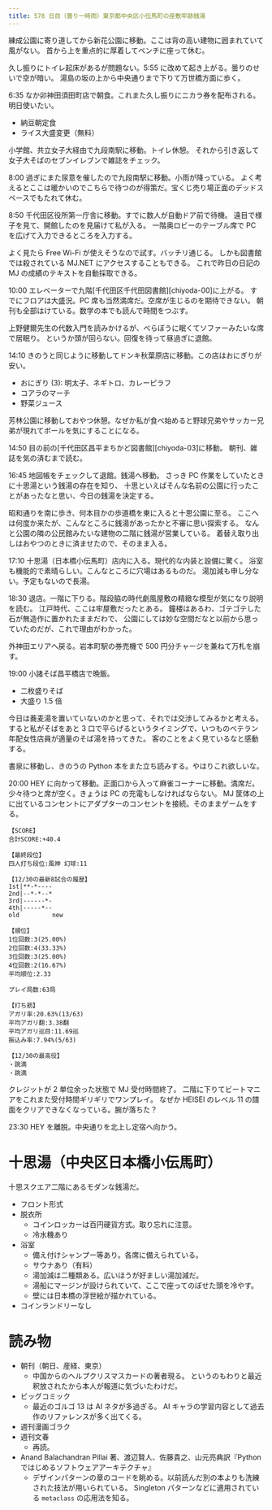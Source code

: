 ```yaml
---
title: 578 日目（曇り一時雨）東京都中央区小伝馬町の座敷牢跡銭湯
---
```


練成公園に寄り道してから新花公園に移動。ここは背の高い建物に囲まれていて風がない。
首から上を重点的に厚着してベンチに座って休む。

久し振りにトイレ起床があるが問題ない。5:55 に改めて起き上がる。曇りのせいで空が暗い。
湯島の坂の上から中央通りまで下りて万世橋方面に歩く。

6:35 なか卯神田須田町店で朝食。これまた久し振りにニカラ券を配布される。明日使いたい。
* 納豆朝定食
* ライス大盛変更（無料）

小学館、共立女子大経由で九段南駅に移動。トイレ休憩。
それから引き返して女子大そばのセブンイレブンで雑誌をチェック。

8:00 過ぎにまた尿意を催したので九段南駅に移動。小雨が降っている。
よく考えるとここは暖かいのでこちらで待つのが得策だ。宝くじ売り場正面のデッドスペースでもたれて休む。

8:50 千代田区役所第一庁舎に移動。すでに数人が自動ドア前で待機。
遠目で様子を見て、開館したのを見届けて私が入る。
一階奥ロビーのテーブル席で PC を広げて入力できるところを入力する。

よく見たら Free Wi-Fi が使えそうなので試す。バッチリ通じる。
しかも図書館では殺されている MJ.NET にアクセスすることもできる。
これで昨日の日記の MJ の成績のテキストを自動採取できる。

10:00 エレベーターで九階[千代田区千代田図書館][chiyoda-00]に上がる。
すでにフロアは大盛況。PC 席も当然満席だ。空席が生じるのを期待できない。
朝刊も全部はけている。数学の本でも読んで時間をつぶす。

上野健爾先生の代数入門を読みかけるが、べらぼうに眠くてソファーみたいな席で居眠り。
というか頭が回らない。回復を待って昼過ぎに退館。

14:10 きのうと同じように移動してドンキ秋葉原店に移動。この店はおにぎりが安い。
* おにぎり (3): 明太子、ネギトロ、カレーピラフ
* コアラのマーチ
* 野菜ジュース

芳林公園に移動しておやつ休憩。なぜか私が食べ始めると野球兄弟やサッカー兄弟が現れてボールを気にすることになる。

14:50 目の前の[千代田区昌平まちかど図書館][chiyoda-03]に移動。
朝刊、雑誌を気の済むまで読む。

16:45 地図帳をチェックして退館。銭湯へ移動。
さっき PC 作業をしていたときに十思湯という銭湯の存在を知り、
十思といえばそんな名前の公園に行ったことがあったなと思い、今日の銭湯を決定する。

昭和通りを南に歩き、何本目かの歩道橋を東に入ると十思公園に至る。
ここへは何度か来たが、こんなところに銭湯があったかと不審に思い探索する。
なんと公園の隣の公民館みたいな建物の二階に銭湯が営業している。
着替え取り出しはおやつのときに済ませたので、そのまま入る。

17:10 十思湯（日本橋小伝馬町）店内に入る。現代的な内装と設備に驚く。
浴室も機能的で素晴らしい。こんなところに穴場はあるものだ。
湯加減も申し分ない。予定もないので長湯。

18:30 退店。一階に下りる。階段脇の時代劇風屋敷の精緻な模型が気になり説明を読む。
江戸時代、ここは牢屋敷だったとある。
鐘楼はあるわ、ゴテゴテした石が無造作に置かれたままだわで、
公園にしては妙な空間だなと以前から思っていたのだが、これで理由がわかった。

外神田エリアへ戻る。岩本町駅の券売機で 500 円分チャージを兼ねて万札を崩す。

19:00 小諸そば昌平橋店で晩飯。
* 二枚盛りそば
* 大盛り 1.5 倍

今日は蕎麦湯を置いていないのかと思って、それでは交渉してみるかと考える。
すると私がそばをあと 3 口で平らげるというタイミングで、いつものベテラン年配女性店員が適量のそば湯を持ってきた。
客のことをよく見ているなと感動する。

書泉に移動し、きのうの Python 本をまた立ち読みする。やはりこれ欲しいな。

20:00 HEY に向かって移動。正面口から入って麻雀コーナーに移動。満席だ。
少々待つと席が空く。きょうは PC の充電もしなければならない。
MJ 筐体の上に出ているコンセントにアダプターのコンセントを接続。そのままゲームをする。

```text
【SCORE】
合計SCORE:+40.4

【最終段位】
四人打ち段位:風神 幻球:11

【12/30の最新8試合の履歴】
1st|**-*----
2nd|--*-*--*
3rd|------*-
4th|-----*--
old         new

【順位】
1位回数:3(25.00%)
2位回数:4(33.33%)
3位回数:3(25.00%)
4位回数:2(16.67%)
平均順位:2.33

プレイ局数:63局

【打ち筋】
アガリ率:20.63%(13/63)
平均アガリ翻:3.38翻
平均アガリ巡目:11.69巡
振込み率:7.94%(5/63)

【12/30の最高役】
・跳満
・跳満
```

クレジットが 2 単位余った状態で MJ 受付時間終了。
二階に下りてビートマニアをこれまた受付時間ギリギリでワンプレイ。
なぜか HEISEI のレベル 11 の譜面をクリアできなくなっている。腕が落ちた？

23:30 HEY を離脱。中央通りを北上し定宿へ向かう。

# 十思湯（中央区日本橋小伝馬町）

十思スクエア二階にあるモダンな銭湯だ。

* フロント形式
* 脱衣所
  * コインロッカーは百円硬貨方式。取り忘れに注意。
  * 冷水機あり
* 浴室
  * 備え付けシャンプー等あり。各席に備えられている。
  * サウナあり（有料）
  * 湯加減は二種類ある。広いほうが好ましい湯加減だ。
  * 湯船にマージンが設けられていて、ここで座ってのぼせた頭を冷やす。
  * 壁には日本橋の浮世絵が描かれている。
* コインランドリーなし

# 読み物

* 朝刊（朝日、産経、東京）
  * 中国からのヘルプクリスマスカードの著者現る。
    というのもわりと最近釈放されたから本人が報道に気づいたわけだ。
* ビッグコミック
  * 最近のゴルゴ 13 は AI ネタが多過ぎる。
    AI キャラの学習内容として過去作のリファレンスが多く出てくる。
* 週刊漫画ゴラク
* 週刊文春
  * 再読。
* Anand Balachandran Pillai 著、渡辺賢人、佐藤貴之、山元亮典訳『Python ではじめるソフトウェアアーキテクチャ』
  * デザインパターンの章のコードを眺める。以前読んだ別の本よりも洗練された技法が用いられている。
    Singleton パターンなどに適用されている `metaclass` の応用法を知る。
